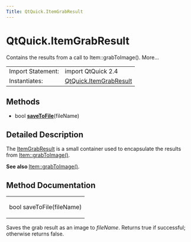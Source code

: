 ```yaml
---
Title: QtQuick.ItemGrabResult
---
```


# QtQuick.ItemGrabResult

<span class="subtitle"></span>
<!-- $$$ItemGrabResult-brief -->
<p>Contains the results from a call to Item::grabToImage(). More...</p>
<!-- @@@ItemGrabResult -->
<table class="alignedsummary">
<tr><td class="memItemLeft rightAlign topAlign"> Import Statement:</td><td class="memItemRight bottomAlign"> import QtQuick 2.4</td></tr><tr><td class="memItemLeft rightAlign topAlign"> Instantiates:</td><td class="memItemRight bottomAlign"> <a href="QtQuick.ItemGrabResult.md">QtQuick.ItemGrabResult</td></tr></table><ul>
</ul>
<h2 id="methods">Methods</h2>
<ul>
<li class="fn">bool <b><b><a href="#saveToFile-method">saveToFile</a></b></b>(fileName)</li>
</ul>
<!-- $$$ItemGrabResult-description -->
<h2 id="details">Detailed Description</h2>
</p>
<p>The <a href="index.html">ItemGrabResult</a> is a small container used to encapsulate the results from <a href="QtQuick.Item.md#grabToImage-method">Item::grabToImage()</a>.</p>
<p><b>See also </b><a href="QtQuick.Item.md#grabToImage-method">Item::grabToImage()</a>.</p>
<!-- @@@ItemGrabResult -->
<h2>Method Documentation</h2>
<!-- $$$saveToFile -->
<table class="qmlname"><tr valign="top" id="saveToFile-method"><td class="tblQmlFuncNode"><p><span class="type">bool</span> <span class="name">saveToFile</span>(<span class="type">fileName</span>)</p></td></tr></table><p>Saves the grab result as an image to <i>fileName</i>. Returns true if successful; otherwise returns false.</p>
<!-- @@@saveToFile -->
<br/>
